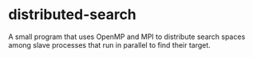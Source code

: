 # distributed-search
A small program that uses OpenMP and MPI to distribute search spaces among slave processes that run in parallel to find their target.

